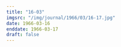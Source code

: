 ```yaml
---
title: "16-03"
imgsrc: "/img/journal/1966/03/16-17.jpg"
date: 1966-03-16
enddate: 1966-03-17
draft: false
---
```


<!-- fix pre-formatted input -->
